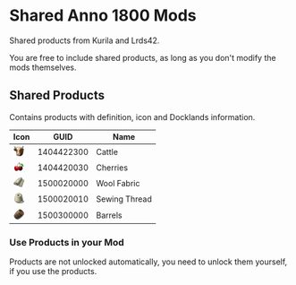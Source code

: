 # Shared Anno 1800 Mods

Shared products from Kurila and Lrds42.

You are free to include shared products, as long as you don't modify the mods themselves.

## Shared Products

Contains products with definition, icon and Docklands information.

Icon | GUID | Name |
---|---|---|
<img src="./doc/icon_cattle_16.png" width="20" /> | 1404422300 | Cattle |
<img src="./[Shared] Extended Products (Kurila)/data/products/cherries/icon_cherries.png" width="20" /> | 1404420030 | Cherries |
<img src="./doc/icon_cloth_16.png" width="20" /> | 1500020000 | Wool Fabric |
<img src="./doc/icon_wool_16.png" width="20" /> | 1500020010 | Sewing Thread |
<img src="./[Shared] Extended Products (Kurila)/data/products/barrels/icon_barrels.png" width="20" /> | 1500300000 | Barrels |

### Use Products in your Mod

Products are not unlocked automatically, you need to unlock them yourself, if you use the products.


